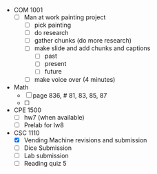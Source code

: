 - COM 1001
	- [ ] Man at work painting project
		- [ ] pick painting
		- [ ] do research
		- [ ] gather chunks (do more research)
		- [ ] make slide and add chunks and captions
			- [ ] past
			- [ ] present
			- [ ] future
		- [ ] make voice over (4 minutes)
- Math
	- [ ] page 836, # 81, 83, 85, 87
	- [ ] 
- CPE 1500
	 - [ ] hw7 (when available)
	 - [ ] Prelab for lw8
- CSC 1110
	- [x] Vending Machine revisions and submission
	- [ ] Dice Submission
	- [ ] Lab submission
	- [ ] Reading quiz 5